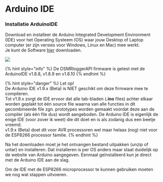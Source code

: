 # Arduino IDE

### Installatie ArduinoIDE <a id="installatie-arduinoide"></a>

Download en installeer de Arduino Integrated Development Environment \(IDE\) voor het Operating Systeem \(OS\) waar jouw Desktop of Laptop computer \(er zijn versies voor Windows, Linux en Mac\) mee werkt.  
Je kunt de Software [hier](https://www.arduino.cc/en/Main/Software) downloaden.

![](https://mrwheel.github.io/DSMRloggerWS/img/DownloadIDE.png)

{% hint style="info" %}
De DSMRloggerAPI firmware is getest met de ArduinoIDE v1.8.8, v1.8.9 en v1.8.10
{% endhint %}

{% hint style="danger" %}
Let op!  
De Arduino IDE v1.9.x \(Beta\) is NIET geschikt om deze firmware mee te compileren.  
Tot v1.9.x zorgt de IDE ervoor dat alle tab-bladen \(**.ino** files\) achter elkaar worden geplakt tot één source file waarna van alle functies in dit gecombineerde file zgn. prototypes worden gemaakt voordat deze aan de compiler \(als één file dus\) wordt aangeboden. De Arduino IDE is eigenlijk de enige IDE \(voor zover ik weet\) die dit doet en is als zodanig dus een beetje vreemd.  
v1.9.x \(Beta\) doet dit voor AVR processoren wel maar helaas \(nog\) niet voor de ESP8266 processor familie.
{% endhint %}

Na het downloaden moet je het ontvangen bestand uitpakken \(unzip of untar\) en installeren. Dat installeren is per OS anders maar staat duidelijk op de website van Arduino aangegeven. Eenmaal geïnstalleerd kun je direct met de Arduino IDE aan de slag.

Om de IDE met de ESP8266 microprocessor te kunnen gebruiken moeten we nog wat stappen uitvoeren.

